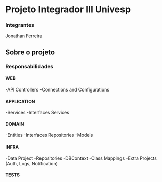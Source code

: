 # Projeto Integrador III Univesp

### Integrantes
Jonathan Ferreira



## Sobre o projeto

### Responsabilidades

#### WEB
-API Controllers
-Connections and Configurations

#### APPLICATION
-Services
-Interfaces Services

#### DOMAIN
-Entities
-Interfaces Repositories
-Models

#### INFRA
-Data Project
-Repositories
-DBContext
-Class Mappings
-Extra Projects (Auth, Logs, Notification)

#### TESTS
